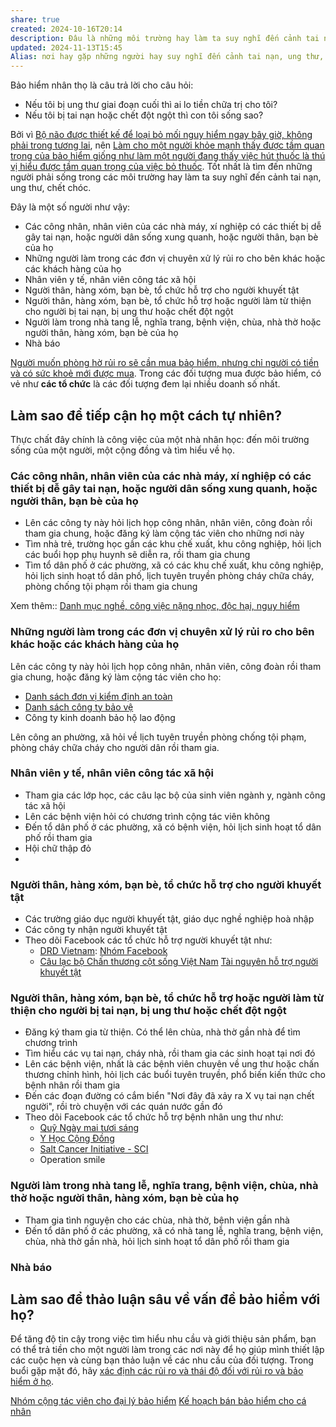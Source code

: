 ```yaml
---
share: true
created: 2024-10-16T20:14
description: Đâu là những môi trường hay làm ta suy nghĩ đến cảnh tai nạn, ung thư, chết chóc?
updated: 2024-11-13T15:45
Alias: nơi hay gặp những người hay suy nghĩ đến cảnh tai nạn, ung thư, chết chóc
---
```

Bảo hiểm nhân thọ là câu trả lời cho câu hỏi: 
- Nếu tôi bị ung thư giai đoạn cuối thì ai lo tiền chữa trị cho tôi?
- Nếu tôi bị tai nạn hoặc chết đột ngột thì con tôi sống sao?

Bởi vì [Bộ não được thiết kế để loại bỏ mối nguy hiểm ngay bây giờ, không phải trong tương lai](../../../../../%E2%9A%A1Hi%E1%BB%83u%20bi%E1%BA%BFt%20s%C3%A2u/T%C3%A2m%20l%C3%BD%20h%E1%BB%8Dc%20qu%E1%BA%A3n%20l%C3%BD%20v%C3%A0%20lao%20%C4%91%E1%BB%99ng/S%E1%BA%AFp%20x%E1%BA%BFp%20%C4%91%E1%BB%99%20%C6%B0u%20ti%C3%AAn/S%E1%BB%B1%20tr%C3%AC%20ho%C3%A3n/B%E1%BB%99%20n%C3%A3o%20%C4%91%C6%B0%E1%BB%A3c%20thi%E1%BA%BFt%20k%E1%BA%BF%20%C4%91%E1%BB%83%20lo%E1%BA%A1i%20b%E1%BB%8F%20m%E1%BB%91i%20nguy%20hi%E1%BB%83m%20ngay%20b%C3%A2y%20gi%E1%BB%9D,%20kh%C3%B4ng%20ph%E1%BA%A3i%20trong%20t%C6%B0%C6%A1ng%20lai.md), nên [Làm cho một người khỏe mạnh thấy được tầm quan trọng của bảo hiểm giống như làm một người đang thấy việc hút thuốc là thú vị hiểu được tầm quan trọng của việc bỏ thuốc](../../../../../%E2%9A%A1Hi%E1%BB%83u%20bi%E1%BA%BFt%20s%C3%A2u/T%E1%BB%95%20ch%E1%BB%A9c%20t%C3%A0i%20ch%C3%ADnh/B%E1%BA%A3o%20hi%E1%BB%83m/Nhu%20c%E1%BA%A7u%20kh%C3%A1ch%20h%C3%A0ng%20v%C3%A0%20%C4%91%E1%BA%A1i%20l%C3%BD/L%C3%A0m%20cho%20m%E1%BB%99t%20ng%C6%B0%E1%BB%9Di%20kh%E1%BB%8Fe%20m%E1%BA%A1nh%20th%E1%BA%A5y%20%C4%91%C6%B0%E1%BB%A3c%20t%E1%BA%A7m%20quan%20tr%E1%BB%8Dng%20c%E1%BB%A7a%20b%E1%BA%A3o%20hi%E1%BB%83m%20gi%E1%BB%91ng%20nh%C6%B0%20l%C3%A0m%20m%E1%BB%99t%20ng%C6%B0%E1%BB%9Di%20%C4%91ang%20th%E1%BA%A5y%20vi%E1%BB%87c%20h%C3%BAt%20thu%E1%BB%91c%20l%C3%A0%20th%C3%BA%20v%E1%BB%8B%20hi%E1%BB%83u%20%C4%91%C6%B0%E1%BB%A3c%20t%E1%BA%A7m%20quan%20tr%E1%BB%8Dng%20c%E1%BB%A7a%20vi%E1%BB%87c%20b%E1%BB%8F%20thu%E1%BB%91c.md). Tốt nhất là tìm đến những người phải sống trong các môi trường hay làm ta suy nghĩ đến cảnh tai nạn, ung thư, chết chóc.

Đây là một số người như vậy:
- Các công nhân, nhân viên của các nhà máy, xí nghiệp có các thiết bị dễ gây tai nạn, hoặc người dân sống xung quanh, hoặc người thân, bạn bè của họ
- Những người làm trong các đơn vị chuyên xử lý rủi ro cho bên khác hoặc các khách hàng của họ
- Nhân viên y tế, nhân viên công tác xã hội
- Người thân, hàng xóm, bạn bè, tổ chức hỗ trợ cho người khuyết tật
- Người thân, hàng xóm, bạn bè, tổ chức hỗ trợ hoặc người làm từ thiện cho người bị tai nạn, bị ung thư hoặc chết đột ngột
- Người làm trong nhà tang lễ, nghĩa trang, bệnh viện, chùa, nhà thờ hoặc người thân, hàng xóm, bạn bè của họ
- Nhà báo

[Người muốn phòng hờ rủi ro sẽ cần mua bảo hiểm, nhưng chỉ người có tiền và có sức khoẻ mới được mua](../../../../../%E2%9A%A1Hi%E1%BB%83u%20bi%E1%BA%BFt%20s%C3%A2u/T%E1%BB%95%20ch%E1%BB%A9c%20t%C3%A0i%20ch%C3%ADnh/B%E1%BA%A3o%20hi%E1%BB%83m/Nhu%20c%E1%BA%A7u%20kh%C3%A1ch%20h%C3%A0ng%20v%C3%A0%20%C4%91%E1%BA%A1i%20l%C3%BD/Ng%C6%B0%E1%BB%9Di%20mu%E1%BB%91n%20ph%C3%B2ng%20h%E1%BB%9D%20r%E1%BB%A7i%20ro%20s%E1%BA%BD%20c%E1%BA%A7n%20mua%20b%E1%BA%A3o%20hi%E1%BB%83m,%20nh%C6%B0ng%20ch%E1%BB%89%20ng%C6%B0%E1%BB%9Di%20c%C3%B3%20ti%E1%BB%81n%20v%C3%A0%20c%C3%B3%20s%E1%BB%A9c%20kho%E1%BA%BB%20m%E1%BB%9Bi%20%C4%91%C6%B0%E1%BB%A3c%20mua.md). Trong các đối tượng mua được bảo hiểm, có vẻ như **các tổ chức** là các đối tượng đem lại nhiều doanh số nhất. 

## Làm sao để tiếp cận họ một cách tự nhiên?
Thực chất đây chính là công việc của một nhà nhân học: đến môi trường sống của một người, một cộng đồng và tìm hiểu về họ.

### Các công nhân, nhân viên của các nhà máy, xí nghiệp có các thiết bị dễ gây tai nạn, hoặc người dân sống xung quanh, hoặc người thân, bạn bè của họ
- Lên các công ty này hỏi lịch họp công nhân, nhân viên, công đoàn rồi tham gia chung, hoặc đăng ký làm cộng tác viên cho những nơi này
- Tìm nhà trẻ, trường học gần các khu chế xuất, khu công nghiệp, hỏi lịch các buổi họp phụ huynh sẽ diễn ra, rồi tham gia chung
- Tìm tổ dân phố ở các phường, xã có các khu chế xuất, khu công nghiệp, hỏi lịch sinh hoạt tổ dân phố, lịch tuyên truyền phòng cháy chữa cháy, phòng chống tội phạm rồi tham gia chung

Xem thêm:: [Danh mục nghề, công việc nặng nhọc, độc hại, nguy hiểm](https://thuvienphapluat.vn/chinh-sach-phap-luat-moi/vn/ho-tro-phap-luat/chinh-sach-moi/34117/danh-muc-nghe-cong-viec-nang-nhoc-doc-hai-nguy-hiem)

### Những người làm trong các đơn vị chuyên xử lý rủi ro cho bên khác hoặc các khách hàng của họ
Lên các công ty này hỏi lịch họp công nhân, nhân viên, công đoàn rồi tham gia chung, hoặc đăng ký làm cộng tác viên cho họ:
- [Danh sách đơn vị kiểm định an toàn](https://ldt.vn/danh-sach-don-vi-kiem-dinh-an-toan/) 
- [Danh sách công ty bảo vệ](https://www.yellowpages.vn/class/119310/công-ty-bảo-vệ-ở_tp.-hồ-chí-minh-(tphcm).html)
- Công ty kinh doanh bảo hộ lao động

Lên công an phường, xã hỏi về lịch tuyên truyền phòng chống tội phạm, phòng cháy chữa cháy cho người dân rồi tham gia. 

### Nhân viên y tế, nhân viên công tác xã hội
- Tham gia các lớp học, các câu lạc bộ của sinh viên ngành y, ngành công tác xã hội
- Lên các bệnh viện hỏi có chương trình cộng tác viên không
- Đến tổ dân phố ở các phường, xã có bệnh viện, hỏi lịch sinh hoạt tổ dân phố rồi tham gia
- Hội chữ thập đỏ
- 
### Người thân, hàng xóm, bạn bè, tổ chức hỗ trợ cho người khuyết tật
- Các trường giáo dục người khuyết tật, giáo dục nghề nghiệp hoà nhập
- Các công ty nhận người khuyết tật
- Theo dõi Facebook các tổ chức hỗ trợ người khuyết tật như:
    - [DRD Vietnam](https://www.facebook.com/drdvietnam): [Nhóm Facebook](https://www.facebook.com/groups/kynangvavieclamchonguoikhuyettat/)
    - [Câu lạc bộ Chấn thương cột sống Việt Nam](https://www.vnsic.com/)
[Tài nguyên hỗ trợ người khuyết tật](./T%C3%A0i%20nguy%C3%AAn%20h%E1%BB%97%20tr%E1%BB%A3%20ng%C6%B0%E1%BB%9Di%20khuy%E1%BA%BFt%20t%E1%BA%ADt.md)
### Người thân, hàng xóm, bạn bè, tổ chức hỗ trợ hoặc người làm từ thiện cho người bị tai nạn, bị  ung thư hoặc chết đột ngột
- Đăng ký tham gia từ thiện. Có thể lên chùa, nhà thờ gần nhà để tìm chương trình 
- Tìm hiểu các vụ tai nạn, cháy nhà, rồi tham gia các sinh hoạt tại nơi đó
- Lên các bệnh viện, nhất là các bệnh viên chuyên về ung thư hoặc chấn thương chỉnh hình, hỏi lịch các buổi tuyên truyền, phổ biến kiến thức cho bệnh nhân rồi tham gia
- Đến các đoạn đường có cắm biển "Nơi đây đã xảy ra X vụ tai nạn chết người", rồi trò chuyện với các quán nước gần đó
- Theo dõi Facebook các tổ chức hỗ trợ bệnh nhân ung thư như:
    - [Quỹ Ngày mai tươi sáng](https://www.facebook.com/ngaymaituoisangvietnam)
    - [Y Học Cộng Đồng](https://www.facebook.com/yhoccongdong/ "Facebook")
    - [Salt Cancer Initiative - SCI](https://www.facebook.com/saltcancerinitiative/ "Facebook")
    - Operation smile

### Người làm trong nhà tang lễ, nghĩa trang, bệnh viện, chùa, nhà thờ hoặc người thân, hàng xóm, bạn bè của họ
- Tham gia tình nguyện cho các chùa, nhà thờ, bệnh viện gần nhà
- Đến tổ dân phố ở các phường, xã có nhà tang lễ, nghĩa trang, bệnh viện, chùa, nhà thờ gần nhà, hỏi lịch sinh hoạt tổ dân phố rồi tham gia

### Nhà báo

## Làm sao để thảo luận sâu về vấn đề bảo hiểm với họ?
Để tăng độ tin cậy trong việc tìm hiểu nhu cầu và giới thiệu sản phẩm, bạn có thể trả tiền cho một người làm trong các nơi này để họ giúp mình thiết lập các cuộc hẹn và cùng bạn thảo luận về các nhu cầu của đối tượng. Trong buổi gặp mặt đó, hãy [xác định các rủi ro và thái độ đối với rủi ro và bảo hiểm ở họ](../../Nghi%C3%AAn%20c%E1%BB%A9u%20ng%C6%B0%E1%BB%9Di%20d%C3%B9ng/X%C3%A1c%20%C4%91%E1%BB%8Bnh%20c%C3%A1c%20r%E1%BB%A7i%20ro%20v%C3%A0%20th%C3%A1i%20%C4%91%E1%BB%99%20%C4%91%E1%BB%91i%20v%E1%BB%9Bi%20r%E1%BB%A7i%20ro%20v%C3%A0%20b%E1%BA%A3o%20hi%E1%BB%83m%20%E1%BB%9F%20ng%C6%B0%E1%BB%9Di%20d%C3%A2n.md).

[Nhóm cộng tác viên cho đại lý bảo hiểm](./Nh%C3%B3m%20c%E1%BB%99ng%20t%C3%A1c%20vi%C3%AAn%20cho%20%C4%91%E1%BA%A1i%20l%C3%BD%20b%E1%BA%A3o%20hi%E1%BB%83m.md)
[Kế hoạch bán bảo hiểm cho cá nhân](../../K%E1%BA%BF%20ho%E1%BA%A1ch/K%E1%BA%BF%20ho%E1%BA%A1ch%20b%C3%A1n%20b%E1%BA%A3o%20hi%E1%BB%83m%20cho%20c%C3%A1%20nh%C3%A2n.md)